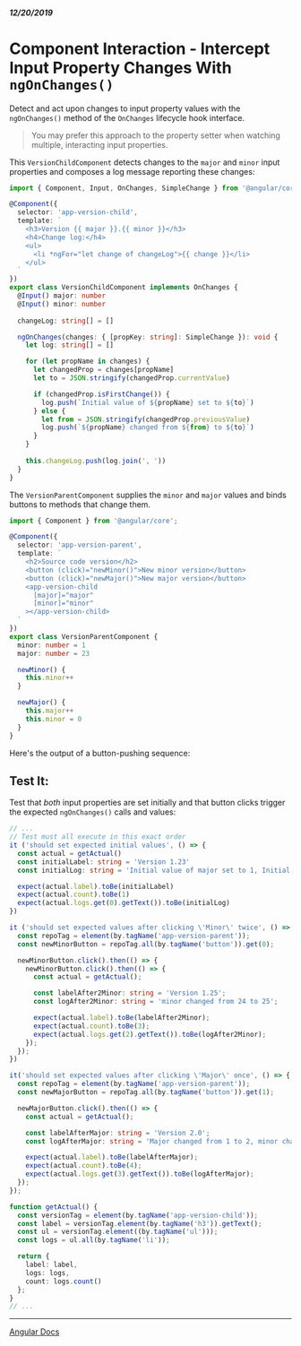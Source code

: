 ##### 12/20/2019
# Component Interaction - Intercept Input Property Changes With `ngOnChanges()`
Detect and act upon changes to input property values with the `ngOnChanges()` method of the `OnChanges` lifecycle hook interface.

  > You may prefer this approach to the property setter when watching multiple, interacting input properties.

This `VersionChildComponent` detects changes to the `major` and `minor` input properties and composes a log message reporting these changes:

```ts
import { Component, Input, OnChanges, SimpleChange } from '@angular/core';

@Component({
  selector: 'app-version-child',
  template: `
    <h3>Version {{ major }}.{{ minor }}</h3>
    <h4>Change log:</h4>
    <ul>
      <li *ngFor="let change of changeLog">{{ change }}</li>
    </ul>
  `
})
export class VersionChildComponent implements OnChanges {
  @Input() major: number
  @Input() minor: number
  
  changeLog: string[] = []

  ngOnChanges(changes: { [propKey: string]: SimpleChange }): void {
    let log: string[] = []

    for (let propName in changes) {
      let changedProp = changes[propName]
      let to = JSON.stringify(changedProp.currentValue)

      if (changedProp.isFirstChange()) {
        log.push(`Initial value of ${propName} set to ${to}`)
      } else {
        let from = JSON.stringify(changedProp.previousValue)
        log.push(`${propName} changed from ${from} to ${to}`)
      }
    }
    
    this.changeLog.push(log.join(', '))
  }
}
```

The `VersionParentComponent` supplies the `minor` and `major` values and binds buttons to methods that change them.

```ts
import { Component } from '@angular/core';

@Component({
  selector: 'app-version-parent',
  template: `
    <h2>Source code version</h2>
    <button (click)="newMinor()">New minor version</button>
    <button (click)="newMajor()">New major version</button>
    <app-version-child
      [major]="major"
      [minor]="minor"
    ></app-version-child>
  `
})
export class VersionParentComponent {
  minor: number = 1
  major: number = 23

  newMinor() {
    this.minor++
  }

  newMajor() {
    this.major++
    this.minor = 0
  }
}
```

Here's the output of a button-pushing sequence:

<!-- ![Intercept with `ngOnChanges()`](../../../Assets/interceptWithOnChangesDemo.gif) -->

## Test It:
Test that _both_ input properties are set initially and that button clicks trigger the expected `ngOnChanges()` calls and values:

```ts
// ...
// Test must all execute in this exact order
it ('should set expected initial values', () => {
  const actual = getActual()
  const initialLabel: string = 'Version 1.23'
  const initialLog: string = 'Initial value of major set to 1, Initial value of minor set to 23'

  expect(actual.label).toBe(initialLabel)
  expect(actual.count).toBe(1)
  expect(actual.logs.get(0).getText()).toBe(initialLog)
})

it ('should set expected values after clicking \'Minor\' twice', () => {
  const repoTag = element(by.tagName('app-version-parent'));
  const newMinorButton = repoTag.all(by.tagName('button')).get(0);

  newMinorButton.click().then(() => {
    newMinorButton.click().then(() => {
      const actual = getActual();

      const labelAfter2Minor: string = 'Version 1.25';
      const logAfter2Minor: string = 'minor changed from 24 to 25';

      expect(actual.label).toBe(labelAfter2Minor);
      expect(actual.count).toBe(3);
      expect(actual.logs.get(2).getText()).toBe(logAfter2Minor);
    });
  });
})

it('should set expected values after clicking \'Major\' once', () => {
  const repoTag = element(by.tagName('app-version-parent'));
  const newMajorButton = repoTag.all(by.tagName('button')).get(1);

  newMajorButton.click().then(() => {
    const actual = getActual();

    const labelAfterMajor: string = 'Version 2.0';
    const logAfterMajor: string = 'Major changed from 1 to 2, minor changed from 25 to 0';

    expect(actual.label).toBe(labelAfterMajor);
    expect(actual.count).toBe(4);
    expect(actual.logs.get(3).getText()).toBe(logAfterMajor);
  });
});

function getActual() {
  const versionTag = element(by.tagName('app-version-child'));
  const label = versionTag.element(by.tagName('h3')).getText();
  const ul = versionTag.element((by.tagName('ul')));
  const logs = ul.all(by.tagName('li'));

  return {
    label: label,
    logs: logs,
    count: logs.count()
  };
}
// ...
```

---

[Angular Docs](https://angular.io/guide/component-interaction#intercept-input-property-changes-with-ngonchanges)